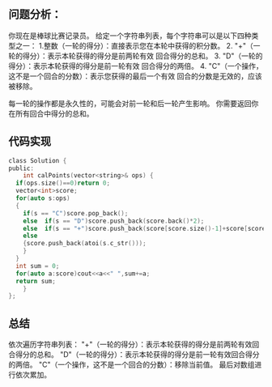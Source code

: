 ## 问题分析： 
你现在是棒球比赛记录员。
给定一个字符串列表，每个字符串可以是以下四种类型之一：
1.整数（一轮的得分）：直接表示您在本轮中获得的积分数。
2. "+"（一轮的得分）：表示本轮获得的得分是前两轮有效 回合得分的总和。
3. "D"（一轮的得分）：表示本轮获得的得分是前一轮有效 回合得分的两倍。
4. "C"（一个操作，这不是一个回合的分数）：表示您获得的最后一个有效 回合的分数是无效的，应该被移除。

每一轮的操作都是永久性的，可能会对前一轮和后一轮产生影响。
你需要返回你在所有回合中得分的总和。
## 代码实现
```c
class Solution {
public:
    int calPoints(vector<string>& ops) {
  if(ops.size()==0)return 0;
  vector<int>score;
  for(auto s:ops)
  {
    if(s == "C")score.pop_back();
    else  if(s == "D")score.push_back(score.back()*2);
    else  if(s == "+")score.push_back(score[score.size()-1]+score[score.size()-2]);
    else  
    {score.push_back(atoi(s.c_str()));
    }
  }
  int sum = 0;
  for(auto a:score)cout<<a<<" ",sum+=a;
  return sum;  
    }
};
```
## 总结
依次遍历字符串列表：
"+"（一轮的得分）：表示本轮获得的得分是前两轮有效回合得分的总和。
 "D"（一轮的得分）：表示本轮获得的得分是前一轮有效回合得分的两倍。
"C"（一个操作，这不是一个回合的分数）：移除当前值。
最后对数组进行依次累加。
      